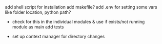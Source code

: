 add shell script for installation
add makefile?
add .env for setting some vars like folder location, python path?

- check for this in the individual modules & use if exists/not running module as main
  add tests

- set up context manager for directory changes
